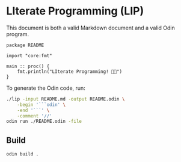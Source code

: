 # **LI**terate **P**rogramming (LIP)

This document is both a valid Markdown document and a valid Odin program.  

```odin
package README

import "core:fmt"

main :: proc() {
    fmt.println("LIterate Programming! 🥳🎉")
}
```

To generate the Odin code, run:

```bash
./lip -input README.md -output README.odin \
    -begin '```odin' \
    -end '```' \
    -comment '//'
odin run ./README.odin -file
```

## Build

```bash
odin build .
```
